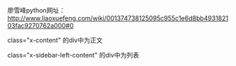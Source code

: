 廖雪峰python网址：http://www.liaoxuefeng.com/wiki/001374738125095c955c1e6d8bb493182103fac9270762a000#0

class="x-content" 的div中为正文

class="x-sidebar-left-content" 的div中为列表